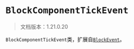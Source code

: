 # `BlockComponentTickEvent`

> 文档版本：1.21.0.20

`BlockComponentTickEvent`类，扩展自[`BlockEvent`](./blockevent.md)。
